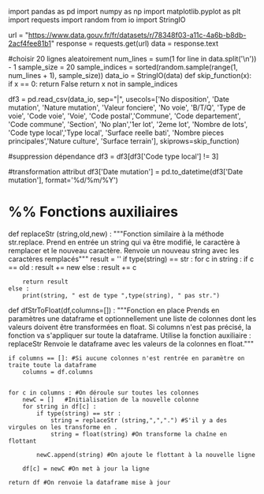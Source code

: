 import pandas as pd
import numpy as np
import matplotlib.pyplot as plt
import requests
import random
from io import StringIO


url = "https://www.data.gouv.fr/fr/datasets/r/78348f03-a11c-4a6b-b8db-2acf4fee81b1"
response = requests.get(url)
data = response.text

#choisir 20 lignes aleatoirement
num_lines = sum(1 for line in data.split('\n')) - 1
sample_size = 20
sample_indices = sorted(random.sample(range(1, num_lines + 1), sample_size))
data_io = StringIO(data)
def skip_function(x):
    if x == 0:
        return False
    return x not in sample_indices

df3 = pd.read_csv(data_io, sep="|", usecols=['No disposition', 'Date mutation', 'Nature mutation', 'Valeur fonciere',
                                            'No voie', 'B/T/Q', 'Type de voie', 'Code voie', 
                                            'Voie', 'Code postal','Commune', 'Code departement', 
                                            'Code commune', 'Section', 'No plan','1er lot', '2eme lot', 
                                            'Nombre de lots', 'Code type local','Type local', 'Surface reelle bati',
                                            'Nombre pieces principales','Nature culture', 'Surface terrain'],
                                            skiprows=skip_function)



#suppression dépendance
df3 = df3[df3['Code type local'] != 3]



#transformation attribut
df3['Date mutation'] = pd.to_datetime(df3['Date mutation'], format='%d/%m/%Y')


# %% Fonctions auxiliaires


def replaceStr (string,old,new) :
    """Fonction similaire à la méthode str.replace.
    Prend en entrée un string qui va être modifié, le caractère à remplacer et le nouveau caractère.
    Renvoie un nouveau string avec les caractères remplacés"""
    result = ''
    if type(string) == str :
        for c in string :
            if c == old :
                result += new
            else :
                result += c

        return result
    else :
        print(string, " est de type ",type(string), " pas str.")



def dfStrToFloat(df,columns=[]) :
    """Fonction en place
    Prends en paramètres une dataframe et optionnellement une liste de colonnes dont les valeurs doivent être transformées en float. Si columns n'est pas précisé, la fonction va s'appliquer sur toute la dataframe.
    Utilise la fonction auxiliaire : replaceStr
    Renvoie le dataframe avec les valeurs de la colonnes en float."""

    if columns == []: #Si aucune colonnes n'est rentrée en paramètre on traite toute la dataframe
        columns = df.columns

    
    for c in columns : #On déroule sur toutes les colonnes
        newC = []   #Initialisation de la nouvelle colonne
        for string in df[c] :
            if type(string) == str :
                string = replaceStr (string,",",".") #S'il y a des virgules on les transforme en .
                string = float(string) #On transforme la chaîne en flottant

            newC.append(string) #On ajoute le flottant à la nouvelle ligne

        df[c] = newC #On met à jour la ligne

    return df #On renvoie la dataframe mise à jour
